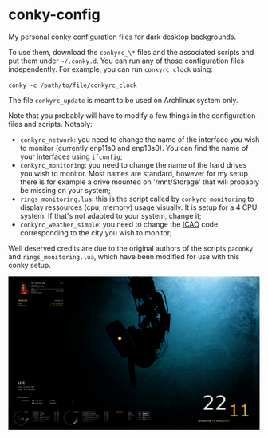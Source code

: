 # conky-config

My personal conky configuration files for dark desktop backgrounds.

To use them, download the `conkyrc_\*` files and the associated scripts and put them under `~/.conky.d`. You can run any of those configuration files independently. For example, you can run `conkyrc_clock` using:

`conky -c /path/to/file/conkyrc_clock`

The file `conkyrc_update` is meant to be used on Archlinux system only.

Note that you probably will have to modify a few things in the configuration files and scripts. Notably: 

- `conkyrc_network`: you need to change the name of the interface you wish to monitor (currently enp11s0 and enp13s0). You can find the name of your interfaces using `ifconfig`;
- `conkyrc_monitoring`: you need to change the name of the hard drives you wish to monitor. Most names are standard, however for my setup there is for example a drive mounted on '/mnt/Storage' that will probably be missing on your system;
- `rings_monitoring.lua`: this is the script called by `conkyrc_monitoring` to display ressources (cpu, memory) usage visually. It is setup for a 4 CPU system. If that's not adapted to your system, change it;
- `conkyrc_weather_simple`: you need to change the [ICAO](https://en.wikipedia.org/wiki/International_Civil_Aviation_Organization_airport_code) code corresponding to the city you wish to monitor;

Well deserved credits are due to the original authors of the scripts `paconky` and `rings_monitoring.lua`, which have been modified for use with this conky setup.

![alt tag](screenshot-conky.png)
